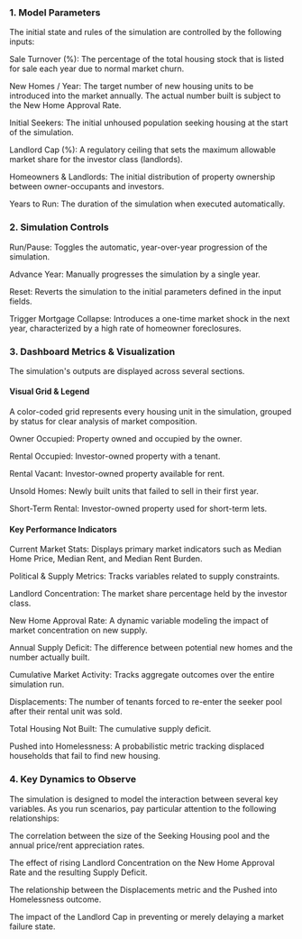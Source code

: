 ### 1. Model Parameters
The initial state and rules of the simulation are controlled by the following inputs:

Sale Turnover (%): The percentage of the total housing stock that is listed for sale each year due to normal market churn.

New Homes / Year: The target number of new housing units to be introduced into the market annually. The actual number built is subject to the New Home Approval Rate.

Initial Seekers: The initial unhoused population seeking housing at the start of the simulation.

Landlord Cap (%): A regulatory ceiling that sets the maximum allowable market share for the investor class (landlords).

Homeowners & Landlords: The initial distribution of property ownership between owner-occupants and investors.

Years to Run: The duration of the simulation when executed automatically.

### 2. Simulation Controls
Run/Pause: Toggles the automatic, year-over-year progression of the simulation.

Advance Year: Manually progresses the simulation by a single year.

Reset: Reverts the simulation to the initial parameters defined in the input fields.

Trigger Mortgage Collapse: Introduces a one-time market shock in the next year, characterized by a high rate of homeowner foreclosures.

### 3. Dashboard Metrics & Visualization
The simulation's outputs are displayed across several sections.

#### Visual Grid & Legend
A color-coded grid represents every housing unit in the simulation, grouped by status for clear analysis of market composition.

<span class="inline-block w-4 h-4 rounded-full bg-green-500 mr-2 align-middle"></span>Owner Occupied: Property owned and occupied by the owner.

<span class="inline-block w-4 h-4 rounded-full bg-blue-800 mr-2 align-middle"></span>Rental Occupied: Investor-owned property with a tenant.

<span class="inline-block w-4 h-4 rounded-full bg-blue-400 mr-2 align-middle"></span>Rental Vacant: Investor-owned property available for rent.

<span class="inline-block w-4 h-4 rounded-full bg-[#ffbf00] mr-2 align-middle"></span>Unsold Homes: Newly built units that failed to sell in their first year.

<span class="inline-block w-4 h-4 rounded-full bg-purple-500 mr-2 align-middle"></span>Short-Term Rental: Investor-owned property used for short-term lets.

#### Key Performance Indicators
Current Market Stats: Displays primary market indicators such as Median Home Price, Median Rent, and Median Rent Burden.

Political & Supply Metrics: Tracks variables related to supply constraints.

Landlord Concentration: The market share percentage held by the investor class.

New Home Approval Rate: A dynamic variable modeling the impact of market concentration on new supply.

Annual Supply Deficit: The difference between potential new homes and the number actually built.

Cumulative Market Activity: Tracks aggregate outcomes over the entire simulation run.

Displacements: The number of tenants forced to re-enter the seeker pool after their rental unit was sold.

Total Housing Not Built: The cumulative supply deficit.

Pushed into Homelessness: A probabilistic metric tracking displaced households that fail to find new housing.

### 4. Key Dynamics to Observe
The simulation is designed to model the interaction between several key variables. As you run scenarios, pay particular attention to the following relationships:

The correlation between the size of the Seeking Housing pool and the annual price/rent appreciation rates.

The effect of rising Landlord Concentration on the New Home Approval Rate and the resulting Supply Deficit.

The relationship between the Displacements metric and the Pushed into Homelessness outcome.

The impact of the Landlord Cap in preventing or merely delaying a market failure state.